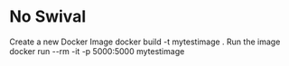 # No Swival
Create a new Docker Image
    docker build -t mytestimage .
Run the image
    docker run --rm -it -p 5000:5000 mytestimage

 